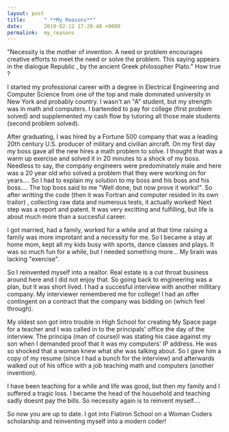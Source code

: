 ```yaml
---
layout: post
title:      " **My Reasons**"
date:       2019-02-12 17:20:48 +0000
permalink:  my_reasons
---
```


"Necessity is the mother of invention. A need or problem encourages creative efforts to meet the need or solve the problem. This saying appears in the dialogue Republic , by the ancient Greek philosopher Plato."
How true ? 

 I started my professional career with a degree in Electrical Engineering and Computer Science from one of the top and male dominated university in New York and probably country. I wasn't an "A" student, but my strength was in math and computers. I bartended to pay for college (first problem solved) and supplemented my cash flow by tutoring all those male students (second problem solved).

 After graduating, I was hired by a Fortune 500 company that was a leading 20th century U.S. producer of military and civilian aircraft. On my first day my boss gave all the new hires a math problem to solve. I thought that was a warm up exercise and solved it in 20 minutes to a shock of my boss. Needless to say, the company engineers were predominately male and here was a 20 year old who solved a problem that they were working on for years.... So I had to explain my solution to my boss and his boss and his boss.... The top boss said to me "Well done, but now prove it works!".  So after writting the code (then it was Fortran and computer resided in its own trailor) , collecting raw data  and numerous tests, it actually worked! Next step was a report and patent. It was very excitting and fulfilling, but life is about much more than a succesful career.
 
 I got married, had a family, worked for a while and at that time raising a family was more improtant and a necessity for me. So I became a stay at home mom, kept all my kids busy with sports, dance classes and plays. It was so much fun for a while, but I needed something more... My brain was lacking "exercise". 
 
 So I reinvented myself into a realtor. Real estate is a cut throat business around here and I did not enjoy that. So going back to engineering was a plan, but it was short lived. I had a succesful interview with another millitary company. My interviewer remembered me for college! I had an offer  contingent on a contract that the company was bidding on (which feel through).
 
 My oldest son got intro trouble in High School for creating My Space page for a teacher and I was called in to the principals' office the day of the interview. The principa (man of course)l was stating his case against my son when I demanded proof that it was my  computers' IP address. He was so shocked that a woman knew what she was talking about. So I gave him a copy of my resume (since I had a bunch for the interview) and afterwards walked out of his office with a job teaching math and computers (another invention).
 
 I have been teaching for a while and life was good, but then my family and I suffered a tragic loss. I became the head of the household and teaching sadly doesnt pay the bills. So necessity again is to reinvent myself....
 
 So now you are up to date. I got into Flatiron School on a Woman Coders scholarship and reinventing myself into a modern coder!




